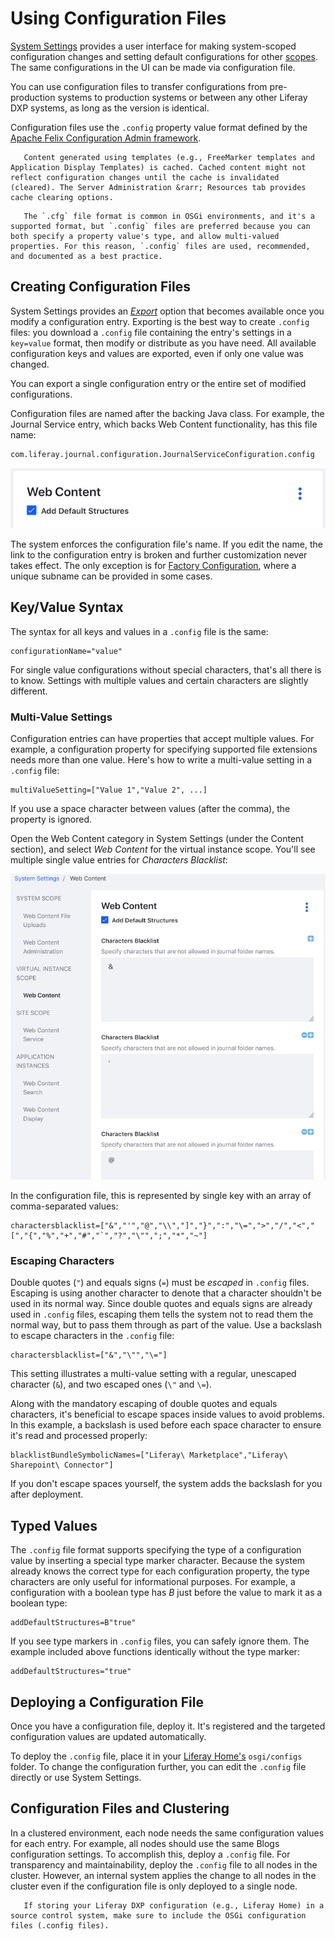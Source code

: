 # Using Configuration Files

[System Settings](./system-settings.md) provides a user interface for making system-scoped configuration changes and setting default configurations for other [scopes](./understanding-configuration-scope.md). The same configurations in the UI can be made via configuration file.

You can use configuration files to transfer configurations from pre-production systems to production systems or between any other Liferay DXP systems, as long as the version is identical.

Configuration files use the `.config` property value format defined by the [Apache Felix Configuration Admin framework](http://felix.apache.org/documentation/subprojects/apache-felix-config-admin.html).

```important::
   Content generated using templates (e.g., FreeMarker templates and Application Display Templates) is cached. Cached content might not reflect configuration changes until the cache is invalidated (cleared). The Server Administration &rarr; Resources tab provides cache clearing options.
```

```note::
   The `.cfg` file format is common in OSGi environments, and it's a supported format, but `.config` files are preferred because you can both specify a property value's type, and allow multi-valued properties. For this reason, `.config` files are used, recommended, and documented as a best practice.
```

## Creating Configuration Files

System Settings provides an [*Export*](./system-settings.md#exporting-and-deploying-configurations) option that becomes available once you modify a configuration entry. Exporting is the best way to create `.config` files: you download a `.config` file containing the entry's settings in a `key=value` format, then modify or distribute as you have need. All available configuration keys and values are exported, even if only one value was changed.

You can export a single configuration entry or the entire set of modified configurations.

Configuration files are named after the backing Java class. For example, the Journal Service entry, which backs Web Content functionality, has this file name:

```bash
com.liferay.journal.configuration.JournalServiceConfiguration.config
```

![The Web Content System Settings entry has the back-end ID com.liferay.journal.configuration.JournalServiceConfiguration.](./using-configuration-files/images/01.png)

The system enforces the configuration file's name. If you edit the name, the link to the configuration entry is broken and further customization never takes effect. The only exception is for [Factory Configuration](./using-configuration-files.md), where a unique subname can be provided in some cases.

## Key/Value Syntax

The syntax for all keys and values in a `.config` file is the same:

```properties
configurationName="value"
```

For single value configurations without special characters, that's all there is to know. Settings with multiple values and certain characters are slightly different.

### Multi-Value Settings

Configuration entries can have properties that accept multiple values. For example, a configuration property for specifying supported file extensions needs more than one value. Here's how to write a multi-value setting in a `.config` file:

```properties
multiValueSetting=["Value 1","Value 2", ...]
```

If you use a space character between values (after the comma), the property is ignored.

Open the Web Content category in System Settings (under the Content section), and select *Web Content* for the virtual instance scope. You'll see multiple single value entries for *Characters Blacklist*:

![The Web Content System Settings entry has many Characters Blacklist fields.](./using-configuration-files/images/02.png)

In the configuration file, this is represented by single key with an array of comma-separated values:

```properties
charactersblacklist=["&","'","@","\\","]","}",":","\=",">","/","<","[","{","%","+","#","`","?","\"",";","*","~"]
```

### Escaping Characters

Double quotes (`"`) and equals signs (`=`) must be *escaped* in `.config` files.  Escaping is using another character to denote that a character shouldn't be used in its normal way. Since double quotes and equals signs are already used in `.config` files, escaping them tells the system not to read them the normal way, but to pass them through as part of the value. Use a backslash to escape characters in the `.config` file:

```properties
charactersblacklist=["&","\"","\="]
```

This setting illustrates a multi-value setting with a regular, unescaped character (`&`), and two escaped ones (`\"` and `\=`).

Along with the mandatory escaping of double quotes and equals characters, it's beneficial to escape spaces inside values to avoid problems. In this example, a backslash is used before each space character to ensure it's read and processed properly:

```properties
blacklistBundleSymbolicNames=["Liferay\ Marketplace","Liferay\ Sharepoint\ Connector"]
```

If you don't escape spaces yourself, the system adds the backslash for you after deployment.

## Typed Values

The `.config` file format supports specifying the type of a configuration value by inserting a special type marker character. Because the system already knows the correct type for each configuration property, the type characters are only useful for informational purposes. For example, a configuration with a boolean type has *B* just before the value to mark it as a boolean type:

```properties
addDefaultStructures=B"true"
```

If you see type markers in `.config` files, you can safely ignore them. The example included above functions identically without the type marker:

```properties
addDefaultStructures="true"
```

## Deploying a Configuration File

Once you have a configuration file, deploy it. It's registered and the targeted configuration values are updated automatically.

To deploy the `.config` file, place it in your [Liferay Home's](../../installation-and-upgrades/reference/liferay-home.md) `osgi/configs` folder. To change the configuration further, you can edit the `.config` file directly or use System Settings.

## Configuration Files and Clustering

In a clustered environment, each node needs the same configuration values for each entry. For example, all nodes should use the same Blogs configuration settings. To accomplish this, deploy a `.config` file. For transparency and maintainability, deploy the `.config` file to all nodes in the cluster. However, an internal system applies the change to all nodes in the cluster even if the configuration file is only deployed to a single node.

```important::
   If storing your Liferay DXP configuration (e.g., Liferay Home) in a source control system, make sure to include the OSGi configuration files (.config files).
```

